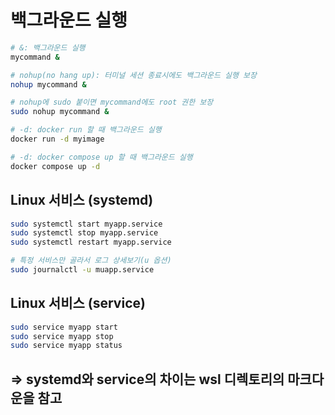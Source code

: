 # 백그라운드 실행

```sh
# &: 백그라운드 실행
mycommand &

# nohup(no hang up): 터미널 세션 종료시에도 백그라운드 실행 보장
nohup mycommand &

# nohup에 sudo 붙이면 mycommand에도 root 권한 보장
sudo nohup mycommand &
```

```sh
# -d: docker run 할 때 백그라운드 실행
docker run -d myimage 

# -d: docker compose up 할 때 백그라운드 실행
docker compose up -d
```

## Linux 서비스 (systemd)

```sh
sudo systemctl start myapp.service
sudo systemctl stop myapp.service
sudo systemctl restart myapp.service

# 특정 서비스만 골라서 로그 상세보기(u 옵션)
sudo journalctl -u muapp.service
```

## Linux 서비스 (service)

```sh
sudo service myapp start
sudo service myapp stop
sudo service myapp status
```

## => systemd와 service의 차이는 wsl 디렉토리의 마크다운을 참고
